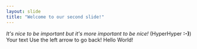 ```yaml
---
layout: slide
title: "Welcome to our second slide!"
---
```


*It's nice to be important but it's more important to be nice!* (HyperHyper **:-)**)
Your text
Use the left arrow to go back!
Hello World!
